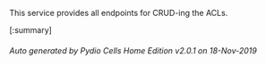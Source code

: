 






This service provides all endpoints for CRUD-ing the ACLs.

[:summary]

###### Auto generated by Pydio Cells Home Edition v2.0.1 on 18-Nov-2019
